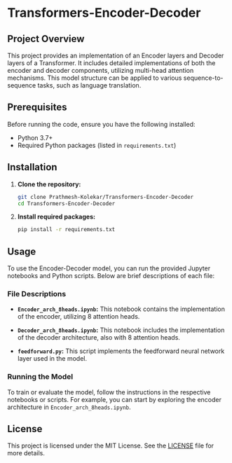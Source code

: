 # Transformers-Encoder-Decoder


## Project Overview

This project provides an implementation of an Encoder layers and Decoder layers of a Transformer. It includes detailed implementations of both the encoder and decoder components, utilizing multi-head attention mechanisms. This model structure can be applied to various sequence-to-sequence tasks, such as language translation.

## Prerequisites

Before running the code, ensure you have the following installed:

- Python 3.7+
- Required Python packages (listed in `requirements.txt`)

## Installation

1. **Clone the repository:**

   ```bash
   git clone Prathmesh-Kolekar/Transformers-Encoder-Decoder
   cd Transformers-Encoder-Decoder
   ```

2. **Install required packages:**

   ```bash
   pip install -r requirements.txt
   ```

## Usage

To use the Encoder-Decoder model, you can run the provided Jupyter notebooks and Python scripts. Below are brief descriptions of each file:

### File Descriptions

- **`Encoder_arch_8heads.ipynb`:** This notebook contains the implementation of the encoder, utilizing 8 attention heads.

- **`Decoder_arch_8heads.ipynb`:** This notebook includes the implementation of the decoder architecture, also with 8 attention heads.

- **`feedforward.py`:** This script implements the feedforward neural network layer used in the model.

### Running the Model

To train or evaluate the model, follow the instructions in the respective notebooks or scripts. For example, you can start by exploring the encoder architecture in `Encoder_arch_8heads.ipynb`.

## License

This project is licensed under the MIT License. See the [LICENSE](LICENSE) file for more details.

